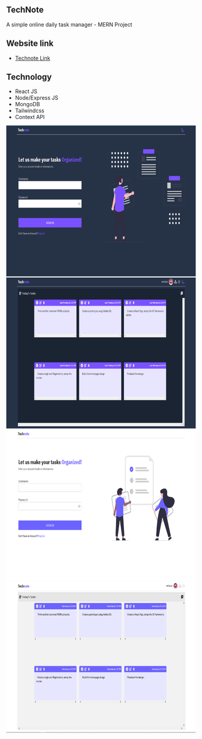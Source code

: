 ## TechNote

A simple online daily task manager - MERN Project

## Website link

- [Technote Link](http://technote-dev.netlify.app/)

## Technology

- React JS
- Node/Express JS
- MongoDB
- Tailwindcss
- Context API

<p align="center">
<img src="https://github.com/patwicks/TechNote/blob/master/dark-login.png" width="600" height="400">
<img src="https://github.com/patwicks/TechNote/blob/master/dark-home.png" width="600" height="400" >
<img src="https://github.com/patwicks/TechNote/blob/master/technote_login.png" width="600" height="400">
<img src="https://github.com/patwicks/TechNote/blob/master/Technote_Home.png" width="600" height="400" >
</p>
